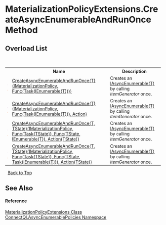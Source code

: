 # MaterializationPolicyExtensions.CreateAsyncEnumerableAndRunOnce Method 
 


## Overload List
&nbsp;<table><tr><th></th><th>Name</th><th>Description</th></tr><tr><td>![Public method](media/pubmethod.gif "Public method")![Static member](media/static.gif "Static member")</td><td><a href="M_ConnectQl_AsyncEnumerablePolicies_MaterializationPolicyExtensions_CreateAsyncEnumerableAndRunOnce__1">CreateAsyncEnumerableAndRunOnce(T)(IMaterializationPolicy, Func(Task(IEnumerable(T))))</a></td><td>
Creates an <a href="T_ConnectQl_AsyncEnumerables_IAsyncEnumerable_1">IAsyncEnumerable(T)</a> by calling *itemGenerator* once.</td></tr><tr><td>![Public method](media/pubmethod.gif "Public method")![Static member](media/static.gif "Static member")</td><td><a href="M_ConnectQl_AsyncEnumerablePolicies_MaterializationPolicyExtensions_CreateAsyncEnumerableAndRunOnce__1_1">CreateAsyncEnumerableAndRunOnce(T)(IMaterializationPolicy, Func(Task(IEnumerable(T))), Action)</a></td><td>
Creates an <a href="T_ConnectQl_AsyncEnumerables_IAsyncEnumerable_1">IAsyncEnumerable(T)</a> by calling *itemGenerator* once.</td></tr><tr><td>![Public method](media/pubmethod.gif "Public method")![Static member](media/static.gif "Static member")</td><td><a href="M_ConnectQl_AsyncEnumerablePolicies_MaterializationPolicyExtensions_CreateAsyncEnumerableAndRunOnce__2">CreateAsyncEnumerableAndRunOnce(T, TState)(IMaterializationPolicy, Func(Task(TState)), Func(TState, IEnumerable(T)), Action(TState))</a></td><td>
Creates an <a href="T_ConnectQl_AsyncEnumerables_IAsyncEnumerable_1">IAsyncEnumerable(T)</a> by calling *itemGenerator* once.</td></tr><tr><td>![Public method](media/pubmethod.gif "Public method")![Static member](media/static.gif "Static member")</td><td><a href="M_ConnectQl_AsyncEnumerablePolicies_MaterializationPolicyExtensions_CreateAsyncEnumerableAndRunOnce__2_1">CreateAsyncEnumerableAndRunOnce(T, TState)(IMaterializationPolicy, Func(Task(TState)), Func(TState, Task(IEnumerable(T))), Action(TState))</a></td><td>
Creates an <a href="T_ConnectQl_AsyncEnumerables_IAsyncEnumerable_1">IAsyncEnumerable(T)</a> by calling *itemGenerator* once.</td></tr></table>&nbsp;
<a href="#materializationpolicyextensions.createasyncenumerableandrunonce-method">Back to Top</a>

## See Also


#### Reference
<a href="T_ConnectQl_AsyncEnumerablePolicies_MaterializationPolicyExtensions">MaterializationPolicyExtensions Class</a><br /><a href="N_ConnectQl_AsyncEnumerablePolicies">ConnectQl.AsyncEnumerablePolicies Namespace</a><br />